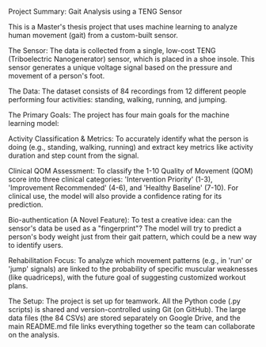 Project Summary: Gait Analysis using a TENG Sensor

This is a Master's thesis project that uses machine learning to analyze human movement (gait) from a custom-built sensor.

The Sensor:
The data is collected from a single, low-cost TENG (Triboelectric Nanogenerator) sensor, which is placed in a shoe insole. This sensor generates a unique voltage signal based on the pressure and movement of a person's foot.

The Data:
The dataset consists of 84 recordings from 12 different people performing four activities: standing, walking, running, and jumping.

The Primary Goals:
The project has four main goals for the machine learning model:

Activity Classification & Metrics: To accurately identify what the person is doing (e.g., standing, walking, running) and extract key metrics like activity duration and step count from the signal.

Clinical QOM Assessment: To classify the 1-10 Quality of Movement (QOM) score into three clinical categories: 'Intervention Priority' (1-3), 'Improvement Recommended' (4-6), and 'Healthy Baseline' (7-10). For clinical use, the model will also provide a confidence rating for its prediction.

Bio-authentication (A Novel Feature): To test a creative idea: can the sensor's data be used as a "fingerprint"? The model will try to predict a person's body weight just from their gait pattern, which could be a new way to identify users.

Rehabilitation Focus: To analyze which movement patterns (e.g., in 'run' or 'jump' signals) are linked to the probability of specific muscular weaknesses (like quadriceps), with the future goal of suggesting customized workout plans.

The Setup:
The project is set up for teamwork. All the Python code (.py scripts) is shared and version-controlled using Git (on GitHub). The large data files (the 84 CSVs) are stored separately on Google Drive, and the main README.md file links everything together so the team can collaborate on the analysis.